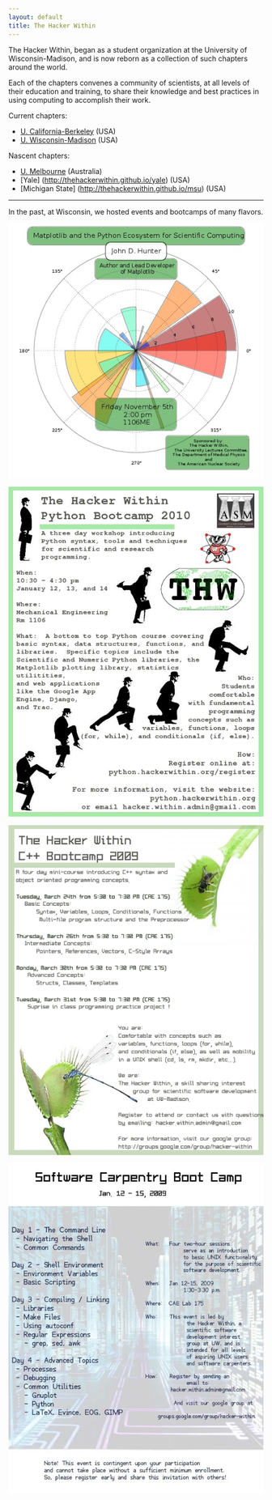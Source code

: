 ```yaml
---
layout: default
title: The Hacker Within
---
```


The Hacker Within, began as a student organization at the University of
Wisconsin-Madison, and is now reborn as a collection of such chapters around
the world.

Each of the chapters convenes a community of scientists, at all levels of
their education and training, to share their knowledge and best practices in
using computing to accomplish their work.

Current chapters:

  * [U. California-Berkeley](http://thehackerwithin.github.io/berkeley) (USA)
  * [U. Wisconsin-Madison](http://thehackerwithin.github.io/wisconsin) (USA)

Nascent chapters:

  * [U. Melbourne](http://thehackerwithin.github.io/melbourne) (Australia)
  * [Yale] (http://thehackerwithin.github.io/yale) (USA)
  * [Michigan State] (http://thehackerwithin.github.io/msu) (USA)



----


In the past, at Wisconsin, we hosted events and bootcamps of many flavors. 



![John D. Hunter Lecture](./images/hunter.jpg "John D. Hunter Flyer")

![The Hacker Within Python bootcamp](./images/pybc.jpg "Python Bootcamp")

![The Hacker Within C++ Bootcamp](./images/cpp_boot1.jpg "C++ bootcamp")

![The Hacker Within SWC Bootcamp](./images/sc_boot.jpg "Software Carpentry bootcamp")
